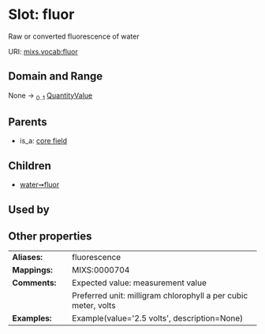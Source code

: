
# Slot: fluor


Raw or converted fluorescence of water

URI: [mixs.vocab:fluor](https://w3id.org/mixs/vocab/fluor)


## Domain and Range

None &#8594;  <sub>0..1</sub> [QuantityValue](QuantityValue.md)

## Parents

 *  is_a: [core field](core_field.md)

## Children

 *  [water➞fluor](water_fluor.md)

## Used by


## Other properties

|  |  |  |
| --- | --- | --- |
| **Aliases:** | | fluorescence |
| **Mappings:** | | MIXS:0000704 |
| **Comments:** | | Expected value: measurement value |
|  | | Preferred unit: milligram chlorophyll a per cubic meter, volts |
| **Examples:** | | Example(value='2.5 volts', description=None) |

